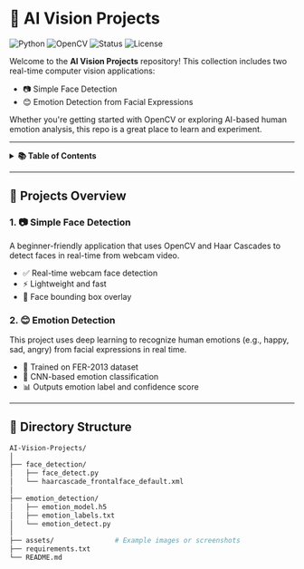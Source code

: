 # 🧠 AI Vision Projects

![Python](https://img.shields.io/badge/Python-3.8%2B-blue)
![OpenCV](https://img.shields.io/badge/OpenCV-Enabled-green)
![Status](https://img.shields.io/badge/status-Active-brightgreen)
![License](https://img.shields.io/badge/License-MIT-yellow.svg)

Welcome to the **AI Vision Projects** repository! This collection includes two real-time computer vision applications:

- 📷 Simple Face Detection
- 😊 Emotion Detection from Facial Expressions

Whether you're getting started with OpenCV or exploring AI-based human emotion analysis, this repo is a great place to learn and experiment.

---

<details>
<summary><strong>📚 Table of Contents</strong></summary>

- [🧠 Projects Overview](#-projects-overview)
- [📂 Directory Structure](#-directory-structure)
- [⚙️ Installation](#️-installation)
- [🚀 Getting Started](#-getting-started)
- [🖼️ Example Outputs](#-example-outputs)
- [🤝 Contributing](#-contributing)
- [📝 License](#-license)
</details>

---

## 🧠 Projects Overview

### 1. 📷 Simple Face Detection

A beginner-friendly application that uses OpenCV and Haar Cascades to detect faces in real-time from webcam video.

- ✅ Real-time webcam face detection
- ⚡ Lightweight and fast
- 🔲 Face bounding box overlay

### 2. 😊 Emotion Detection

This project uses deep learning to recognize human emotions (e.g., happy, sad, angry) from facial expressions in real time.

- 🎯 Trained on FER-2013 dataset
- 🧠 CNN-based emotion classification
- 📊 Outputs emotion label and confidence score

---

## 📂 Directory Structure

```bash
AI-Vision-Projects/
│
├── face_detection/
│   ├── face_detect.py
│   └── haarcascade_frontalface_default.xml
│
├── emotion_detection/
│   ├── emotion_model.h5
│   ├── emotion_labels.txt
│   └── emotion_detect.py
│
├── assets/               # Example images or screenshots
├── requirements.txt
└── README.md
